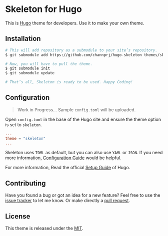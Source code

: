 # Skeleton for Hugo
This is [Hugo](//gohugo.io/) theme for developers. Use it to make your own theme.


## Installation
```sh
# This will add repository as a submodule to your site’s repository.
$ git submodule add https://github.com/channprj/hugo-skeleton themes/skeleton

# Now, you will have to pull the theme.
$ git submodule init
$ git submodule update

# That’s all, Skeleton is ready to be used. Happy Coding!
```

## Configuration
> Work in Progress... Sample `config.toml` will be uploaded.

Open `config.toml` in the base of the Hugo site and ensure the theme option is set to `skeleton`.

```toml
...
theme = "skeleton"
...
```

Skeleton uses `TOML` as default, but you can also use `YAML` or `JSON`. If you need more information, [Configuration Guide](https://gohugo.io/getting-started/configuration/) would be helpful.

For more information, Read the official [Setup Guide](https://gohugo.io/overview/installing/) of Hugo.

## Contributing
Have you found a bug or got an idea for a new feature? Feel free to use the [issue tracker](https://github.com/channprj/hugo-skeleton/issues) to let me know. Or make directly a [pull request](https://github.com/channprj/hugo-skeleton/pulls).

## License

This theme is released under the [MIT](https://github.com/channprj/hugo-skeleton/blob/master/LICENSE).
